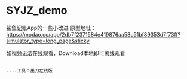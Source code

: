 # SYJZ_demo
鲨鱼记账App的一些小改进
原型地址：https://modao.cc/app/2db7f2371584e419876aa58c51bf89353d7f73ff?simulator_type=long_page&sticky

如视频无法在线观看，Download本地即可离线观看


                                                                                      ----工具：墨刀在线版
